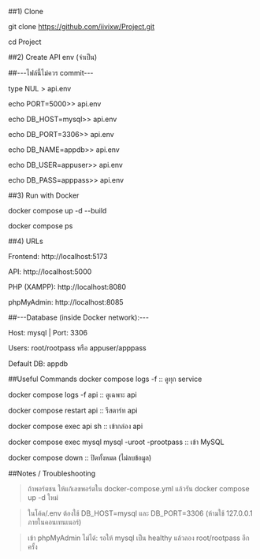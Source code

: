 ##1) Clone

git clone https://github.com/iivixw/Project.git

cd Project

##2) Create API env (จำเป็น)

##---ไฟล์นี้ไม่ควร commit---

type NUL > api\.env

echo PORT=5000>> api\.env

echo DB_HOST=mysql>> api\.env

echo DB_PORT=3306>> api\.env

echo DB_NAME=appdb>> api\.env

echo DB_USER=appuser>> api\.env

echo DB_PASS=apppass>> api\.env

##3) Run with Docker

docker compose up -d --build

docker compose ps

##4) URLs

Frontend: http://localhost:5173

API: http://localhost:5000

PHP (XAMPP): http://localhost:8080

phpMyAdmin: http://localhost:8085

##---Database (inside Docker network):---

Host: mysql | Port: 3306

Users: root/rootpass หรือ appuser/apppass

Default DB: appdb

##Useful Commands
docker compose logs -f                 :: ดูทุก service

docker compose logs -f api             :: ดูเฉพาะ api

docker compose restart api             :: รีสตาร์ท api

docker compose exec api sh             :: เข้ากล่อง api

docker compose exec mysql mysql -uroot -prootpass   :: เข้า MySQL

docker compose down                    :: ปิดทั้งหมด (ไม่ลบข้อมูล)

##Notes / Troubleshooting

>ถ้าพอร์ตชน ให้แก้เลขพอร์ตใน docker-compose.yml แล้วรัน docker compose up -d ใหม่

>ในโค้ด/.env ต้องใช้ DB_HOST=mysql และ DB_PORT=3306 (ห้ามใช้ 127.0.0.1 ภายในคอนเทนเนอร์)

>เข้า phpMyAdmin ไม่ได้: รอให้ mysql เป็น healthy แล้วลอง root/rootpass อีกครั้ง

